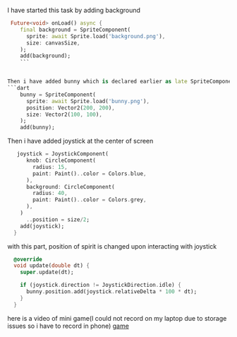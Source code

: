 I have started this task by adding background
```dart
 Future<void> onLoad() async {
    final background = SpriteComponent(
      sprite: await Sprite.load('background.png'),
      size: canvasSize,
    );
    add(background);
    ```


Then i have added bunny which is declared earlier as late SpriteComponent bunny which declares that it is a movable componenent
```dart
    bunny = SpriteComponent(
      sprite: await Sprite.load('bunny.png'),
      position: Vector2(200, 200),
      size: Vector2(100, 100),
    );
    add(bunny);
```


Then i have added joystick at the center of screen
```dart
   joystick = JoystickComponent(
      knob: CircleComponent(
        radius: 15,
        paint: Paint()..color = Colors.blue,
      ),
      background: CircleComponent(
        radius: 40,
        paint: Paint()..color = Colors.grey,
      ),
    )
      ..position = size/2;
    add(joystick);
  }
  ```


with this part, position of spirit is changed upon interacting with joystick
```dart
  @override
  void update(double dt) {
    super.update(dt);

    if (joystick.direction != JoystickDirection.idle) {
      bunny.position.add(joystick.relativeDelta * 100 * dt);
    }
  }
```


here is a video of mini game(I could not record on my laptop due to storage issues so i have to record in phone)
[game](video.mp4)